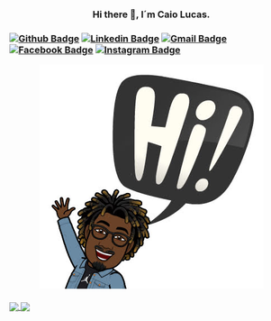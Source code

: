<h3 align = "center">Hi there 👋, I´m Caio Lucas.<h3/>

[![Github Badge](https://img.shields.io/badge/-Github-000?style=flat-square&logo=Github&logoColor=white&link=https://github.com/caiolucass)](https://github.com/caiolucass)
[![Linkedin Badge](https://img.shields.io/badge/-LinkedIn-blue?style=flat-square&logo=Linkedin&logoColor=white&link=https://www.linkedin.com/in/caio-lucas-3886a4140/)](https://www.linkedin.com/in/caio-lucas-3886a4140/)
[![Gmail Badge](https://img.shields.io/badge/-Gmail-ff0000?style=flat-square&labelColor=white&logo=gmail&logoColor=ff0000&email=caiolfsantoss@gmail.com)](email:caiolfsantoss@gmail.com)
[![Facebook Badge](https://img.shields.io/badge/-Facebook-blue?style=flat-square&logo=Facebook&logoColor=white&link=https://www.facebook.com/caiolucas.9803/)](https://www.facebook.com/caiolucas.9803/)
[![Instagram Badge](https://img.shields.io/badge/-Instagram-ff6f9c?style=flat-square&labelColor=ff6f9c&logo=instagram&logoColor=white&link=https://www.instagram.com/caio.lucasf/?hl=pt-br)](https://www.instagram.com/caio.lucasf/?hl=pt-brb)

<p align="center">
<img src="https://github.com/caiolucass/caiolucass/blob/master/emoticon.jpg"/> 
</p>

<a href="https://github-readme-stats.vercel.app/api?username=caiolucass">
  <img align = "center" src="https://github-readme-stats.vercel.app/api?username=caiolucass&show_icons=true&theme=radical"/>
</a>
<a href="https://github-readme-stats.vercel.app/api/top-langs/?username=caiolucass"/>
  <img align = "center" src="https://github-readme-stats.vercel.app/api/top-langs/?username=caiolucass&layout=compact&theme=radical"/>
</a>





